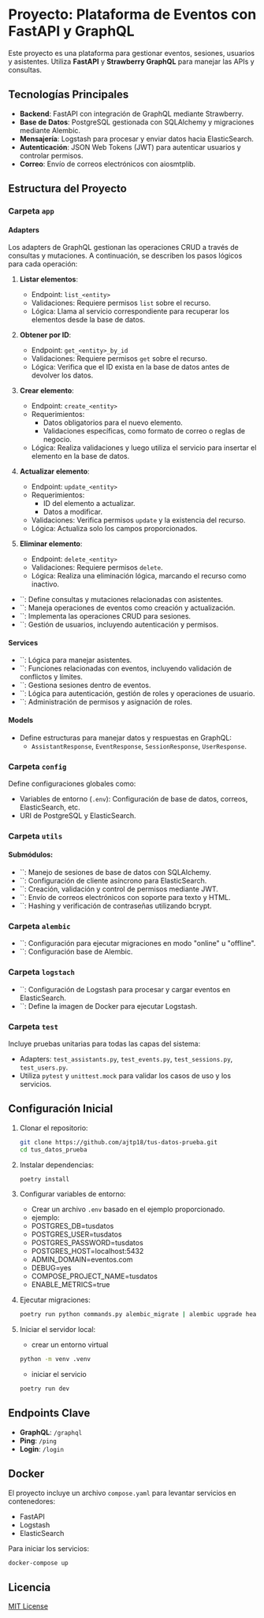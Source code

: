 # Proyecto: Plataforma de Eventos con FastAPI y GraphQL

Este proyecto es una plataforma para gestionar eventos, sesiones, usuarios y asistentes. Utiliza **FastAPI** y **Strawberry GraphQL** para manejar las APIs y consultas.

## Tecnologías Principales

- **Backend**: FastAPI con integración de GraphQL mediante Strawberry.
- **Base de Datos**: PostgreSQL gestionada con SQLAlchemy y migraciones mediante Alembic.
- **Mensajería**: Logstash para procesar y enviar datos hacia ElasticSearch.
- **Autenticación**: JSON Web Tokens (JWT) para autenticar usuarios y controlar permisos.
- **Correo**: Envío de correos electrónicos con aiosmtplib.

## Estructura del Proyecto

### Carpeta `app`

#### **Adapters**

Los adapters de GraphQL gestionan las operaciones CRUD a través de consultas y mutaciones. A continuación, se describen los pasos lógicos para cada operación:

1. **Listar elementos**:

   - Endpoint: `list_<entity>`
   - Validaciones: Requiere permisos `list` sobre el recurso.
   - Lógica: Llama al servicio correspondiente para recuperar los elementos desde la base de datos.

2. **Obtener por ID**:

   - Endpoint: `get_<entity>_by_id`
   - Validaciones: Requiere permisos `get` sobre el recurso.
   - Lógica: Verifica que el ID exista en la base de datos antes de devolver los datos.

3. **Crear elemento**:

   - Endpoint: `create_<entity>`
   - Requerimientos:
     - Datos obligatorios para el nuevo elemento.
     - Validaciones específicas, como formato de correo o reglas de negocio.
   - Lógica: Realiza validaciones y luego utiliza el servicio para insertar el elemento en la base de datos.

4. **Actualizar elemento**:

   - Endpoint: `update_<entity>`
   - Requerimientos:
     - ID del elemento a actualizar.
     - Datos a modificar.
   - Validaciones: Verifica permisos `update` y la existencia del recurso.
   - Lógica: Actualiza solo los campos proporcionados.

5. **Eliminar elemento**:

   - Endpoint: `delete_<entity>`
   - Validaciones: Requiere permisos `delete`.
   - Lógica: Realiza una eliminación lógica, marcando el recurso como inactivo.

- \`\`: Define consultas y mutaciones relacionadas con asistentes.
- \`\`: Maneja operaciones de eventos como creación y actualización.
- \`\`: Implementa las operaciones CRUD para sesiones.
- \`\`: Gestión de usuarios, incluyendo autenticación y permisos.

#### **Services**

- \`\`: Lógica para manejar asistentes.
- \`\`: Funciones relacionadas con eventos, incluyendo validación de conflictos y límites.
- \`\`: Gestiona sesiones dentro de eventos.
- \`\`: Lógica para autenticación, gestión de roles y operaciones de usuario.
- \`\`: Administración de permisos y asignación de roles.

#### **Models**

- Define estructuras para manejar datos y respuestas en GraphQL:
  - `AssistantResponse`, `EventResponse`, `SessionResponse`, `UserResponse`.

### Carpeta `config`

Define configuraciones globales como:

- Variables de entorno (`.env`): Configuración de base de datos, correos, ElasticSearch, etc.
- URI de PostgreSQL y ElasticSearch.

### Carpeta `utils`

#### Submódulos:

- \`\`: Manejo de sesiones de base de datos con SQLAlchemy.
- \`\`: Configuración de cliente asíncrono para ElasticSearch.
- \`\`: Creación, validación y control de permisos mediante JWT.
- \`\`: Envío de correos electrónicos con soporte para texto y HTML.
- \`\`: Hashing y verificación de contraseñas utilizando bcrypt.

### Carpeta `alembic`

- \`\`: Configuración para ejecutar migraciones en modo "online" u "offline".
- \`\`: Configuración base de Alembic.

### Carpeta `logstach`

- \`\`: Configuración de Logstash para procesar y cargar eventos en ElasticSearch.
- \`\`: Define la imagen de Docker para ejecutar Logstash.

### Carpeta `test`

Incluye pruebas unitarias para todas las capas del sistema:

- Adapters: `test_assistants.py`, `test_events.py`, `test_sessions.py`, `test_users.py`.
- Utiliza `pytest` y `unittest.mock` para validar los casos de uso y los servicios.

## Configuración Inicial

1. Clonar el repositorio:

   ```bash
   git clone https://github.com/ajtp18/tus-datos-prueba.git
   cd tus_datos_prueba
   ```

2. Instalar dependencias:

   ```bash
   poetry install
   ```

3. Configurar variables de entorno:

   - Crear un archivo `.env` basado en el ejemplo proporcionado.
   - ejemplo:
   - POSTGRES_DB=tusdatos
   - POSTGRES_USER=tusdatos
   - POSTGRES_PASSWORD=tusdatos
   - POSTGRES_HOST=localhost:5432
   - ADMIN_DOMAIN=eventos.com
   - DEBUG=yes
   - COMPOSE_PROJECT_NAME=tusdatos
   - ENABLE_METRICS=true

4. Ejecutar migraciones:

   ```bash
   poetry run python commands.py alembic_migrate | alembic upgrade head
   ```

5. Iniciar el servidor local:
   - crear un entorno virtual
   ```bash
   python -m venv .venv
   
   ```
   - iniciar el servicio
  
   ```bash
   poetry run dev
   ```

## Endpoints Clave

- **GraphQL**: `/graphql`
- **Ping**: `/ping`
- **Login**: `/login`

## Docker

El proyecto incluye un archivo `compose.yaml` para levantar servicios en contenedores:

- FastAPI
- Logstash
- ElasticSearch

Para iniciar los servicios:

```bash
docker-compose up
```

## Licencia

[MIT License](LICENSE)


